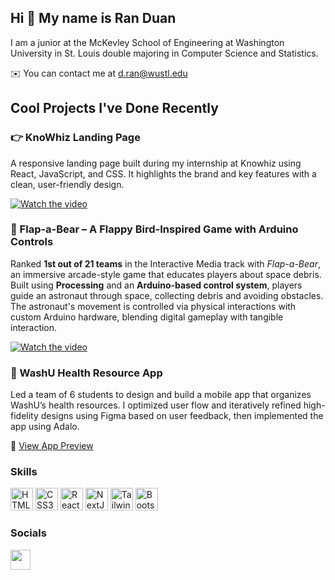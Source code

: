 ## Hi 👋 My name is Ran Duan

I am a junior at the McKevley School of Engineering at Washington University in St. Louis double majoring in Computer Science and Statistics.

✉️  You can contact me at d.ran@wustl.edu

## Cool Projects I've Done Recently

### 👉 KnoWhiz Landing Page

A responsive landing page built during my internship at Knowhiz using React, JavaScript, and CSS. It highlights the brand and key features with a clean, user-friendly design.

[![Watch the video](https://img.youtube.com/vi/XzQUHhrlAA8/0.jpg)](https://youtu.be/XzQUHhrlAA8?si=KBxj8bfzf0VnBk7g)


### 🧸 Flap-a-Bear – A Flappy Bird-Inspired Game with Arduino Controls  

Ranked **1st out of 21 teams** in the Interactive Media track with *Flap-a-Bear*, an immersive arcade-style game that educates players about space debris. Built using **Processing** and an **Arduino-based control system**, players guide an astronaut through space, collecting debris and avoiding obstacles. The astronaut's movement is controlled via physical interactions with custom Arduino hardware, blending digital gameplay with tangible interaction.

[![Watch the video](https://img.youtube.com/vi/EVi_R4rAVEo/0.jpg)](https://www.youtube.com/watch?v=EVi_R4rAVEo)


### 📱 WashU Health Resource App

Led a team of 6 students to design and build a mobile app that organizes WashU’s health resources. I optimized user flow and iteratively refined high-fidelity designs using Figma based on user feedback, then implemented the app using Adalo.  

🔗 [View App Preview](https://previewer.adalo.com/195e54cc-ab94-490e-8f18-b0f64eb02dc1)


### Skills
<p align="left">
<!-- <a href="https://developer.mozilla.org/en-US/docs/Web/JavaScript" target="_blank" rel="noreferrer"><img src="https://raw.githubusercontent.com/danielcranney/readme-generator/main/public/icons/skills/javascript-colored.svg" width="36" height="36" alt="JavaScript" /></a> -->
<!-- <a href="https://www.typescriptlang.org/" target="_blank" rel="noreferrer"><img src="https://raw.githubusercontent.com/danielcranney/readme-generator/main/public/icons/skills/typescript-colored.svg" width="36" height="36" alt="TypeScript" /></a> -->
<a href="https://developer.mozilla.org/en-US/docs/Glossary/HTML5" target="_blank" rel="noreferrer"><img src="https://raw.githubusercontent.com/danielcranney/readme-generator/main/public/icons/skills/html5-colored.svg" width="36" height="36" alt="HTML5" /></a>
<a href="https://www.w3.org/TR/CSS/#css" target="_blank" rel="noreferrer"><img src="https://raw.githubusercontent.com/danielcranney/readme-generator/main/public/icons/skills/css3-colored.svg" width="36" height="36" alt="CSS3" /></a>
<a href="https://reactjs.org/" target="_blank" rel="noreferrer"><img src="https://raw.githubusercontent.com/danielcranney/readme-generator/main/public/icons/skills/react-colored.svg" width="36" height="36" alt="React" /></a>
<a href="https://nextjs.org/docs" target="_blank" rel="noreferrer"><img src="https://raw.githubusercontent.com/danielcranney/readme-generator/main/public/icons/skills/nextjs-colored.svg" width="36" height="36" alt="NextJs" /></a>
<a href="https://tailwindcss.com/" target="_blank" rel="noreferrer"><img src="https://raw.githubusercontent.com/danielcranney/readme-generator/main/public/icons/skills/tailwindcss-colored.svg" width="36" height="36" alt="TailwindCSS" /></a>
<a href="https://getbootstrap.com/" target="_blank" rel="noreferrer"><img src="https://raw.githubusercontent.com/danielcranney/readme-generator/main/public/icons/skills/bootstrap-colored.svg" width="36" height="36" alt="Bootstrap" /></a>
</p>



### Socials

<p align="left"> <a href="https://www.linkedin.com/in/ran-duan03/" target="_blank" rel="noreferrer"><img src="https://raw.githubusercontent.com/danielcranney/readme-generator/main/public/icons/socials/linkedin.svg" width="32" height="32" /></a></p>
